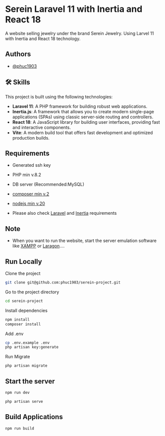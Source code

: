 
# Serein Laravel 11 with Inertia and React 18

A website selling jewelry under the brand Serein Jewelry. Using Larvel 11 with Inertia and React 18 technology.




## Authors

- [@phuc1903](https://github.com/phuc1903)

## 🛠 Skills
This project is built using the following technologies:

- **Laravel 11**: A PHP framework for building robust web applications.
- **Inertia.js**: A framework that allows you to create modern single-page applications (SPAs) using classic server-side routing and controllers.
- **React 18**: A JavaScript library for building user interfaces, providing fast and interactive components.
- **Vite**: A modern build tool that offers fast development and optimized production builds.

## Requirements
- Generated ssh key

- PHP min v.8.2

- DB server (Recommended:MySQL)

- [composer min v.2](https://getcomposer.org/download/)

- [nodejs min v.20](https://nodejs.org/en/download/prebuilt-installer)

- Please also check [Laravel](https://laravel.com/docs/11.x) and [Inertia](https://inertiajs.com/) requirements

## Note
- When you want to run the website, start the server emulation software like [XAMPP](https://www.apachefriends.org/download.html) or [Laragon](https://laragon.org/download/)....

## Run Locally

Clone the project

```bash
git clone git@github.com:phuc1903/serein-project.git
```

Go to the project directory

```bash
cd serein-project
``` 

Install dependencies

```bash
npm install
composer install
```

Add .env

```bash
cp .env.example .env
php artisan key:generate
```

Run Migrate

```bash
php artisan migrate
```

## Start the server

```bash
npm run dev
```

```bash
php artisan serve
```
## Build Applications

```bash
npm run build
```
